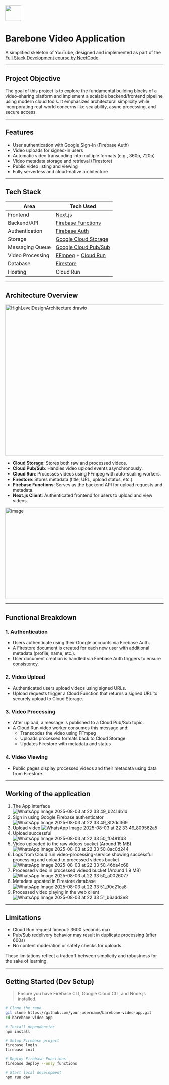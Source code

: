 <img src="https://github.com/user-attachments/assets/753ebea5-5721-4c9e-a920-f7387b9b4e83" width="50">

# Barebone Video Application

A simplified skeleton of YouTube, designed and implemented as part of the [Full Stack Development course by NeetCode](https://neetcode.io/courses/full-stack-dev/0).

---

## Project Objective

The goal of this project is to explore the fundamental building blocks of a video-sharing platform and implement a scalable backend/frontend pipeline using modern cloud tools. It emphasizes architectural simplicity while incorporating real-world concerns like scalability, async processing, and secure access.

---

## Features

-  User authentication with Google Sign-In (Firebase Auth)
-  Video uploads for signed-in users
-  Automatic video transcoding into multiple formats (e.g., 360p, 720p)
-  Video metadata storage and retrieval (Firestore)
-  Public video listing and viewing
-  Fully serverless and cloud-native architecture

---

## Tech Stack

| Area                 | Tech Used                                                                 |
|----------------------|---------------------------------------------------------------------------|
| Frontend             | [Next.js](https://nextjs.org/)                                            |
| Backend/API          | [Firebase Functions](https://firebase.google.com/docs/functions)          |
| Authentication       | [Firebase Auth](https://firebase.google.com/docs/auth)                    |
| Storage              | [Google Cloud Storage](https://cloud.google.com/storage)                  |
| Messaging Queue      | [Google Cloud Pub/Sub](https://cloud.google.com/pubsub)                   |
| Video Processing     | [FFmpeg](https://ffmpeg.org/) + [Cloud Run](https://cloud.run/)           |
| Database             | [Firestore](https://firebase.google.com/docs/firestore)                   |
| Hosting              | Cloud Run                                                                 |

---

## Architecture Overview

<img width="741" height="481" alt="HighLevelDesignArchitecture drawio" src="https://github.com/user-attachments/assets/b391be50-5df0-46d5-8e36-443fd8b88453" />

- **Cloud Storage**: Stores both raw and processed videos.
- **Cloud Pub/Sub**: Handles video upload events asynchronously.
- **Cloud Run**: Processes videos using FFmpeg with auto-scaling workers.
- **Firestore**: Stores metadata (title, URL, upload status, etc.).
- **Firebase Functions**: Serves as the backend API for upload requests and metadata.
- **Next.js Client**: Authenticated frontend for users to upload and view videos.

<img width="1071" height="291" alt="image" src="https://github.com/user-attachments/assets/7dd917d4-099e-4a04-bb8d-cd82b057235a" />

---

## Functional Breakdown

### 1. **Authentication**
- Users authenticate using their Google accounts via Firebase Auth.
- A Firestore document is created for each new user with additional metadata (profile, name, etc.).
- User document creation is handled via Firebase Auth triggers to ensure consistency.

### 2. **Video Upload**
- Authenticated users upload videos using signed URLs.
- Upload requests trigger a Cloud Function that returns a signed URL to securely upload to Cloud Storage.

### 3. **Video Processing**
- After upload, a message is published to a Cloud Pub/Sub topic.
- A Cloud Run video worker consumes this message and:
  - Transcodes the video using FFmpeg
  - Uploads processed formats back to Cloud Storage
  - Updates Firestore with metadata and status

### 4. **Video Viewing**
- Public pages display processed videos and their metadata using data from Firestore.

---

## Working of the application

1. The App interface ![WhatsApp Image 2025-08-03 at 22 33 49_b2414b1d](https://github.com/user-attachments/assets/7d7b5564-fae8-41e3-9cfa-1a33d970a0b4)
2. Sign in using Google Firebase authenticator ![WhatsApp Image 2025-08-03 at 22 33 49_8f2dc369](https://github.com/user-attachments/assets/24bf342e-7c83-4b5d-b8a0-43c40c016b03)
3. Upload video ![WhatsApp Image 2025-08-03 at 22 33 49_809562a5](https://github.com/user-attachments/assets/70f7dc20-3506-4b6c-9e8d-04ae378e26a1)
4. Upload successful ![WhatsApp Image 2025-08-03 at 22 33 50_f0481f43](https://github.com/user-attachments/assets/c0f17cab-c5a9-4a5f-921b-43630feba402)
5. Video uploaded to the raw videos bucket (Around 15 MB) ![WhatsApp Image 2025-08-03 at 22 33 50_8ac0d244](https://github.com/user-attachments/assets/f69f50a3-b343-40ad-a6f5-7a285af5e6e5)
6. Logs from Cloud run video-processing-service showing successful processing and upload to processed videos bucket ![WhatsApp Image 2025-08-03 at 22 33 50_46ba4c68](https://github.com/user-attachments/assets/407b431f-9c1c-496a-a3e2-2fdb9d0bbda7)
7. Processed video in processed videod bucket (Around 1.9 MB) ![WhatsApp Image 2025-08-03 at 22 33 50_a0026077](https://github.com/user-attachments/assets/f52c75d8-e1d9-412e-9a86-f92158d171a0)
8. Metadata updated in Firestore database ![WhatsApp Image 2025-08-03 at 22 33 51_90e21ca8](https://github.com/user-attachments/assets/22a06a82-0b99-41f8-9dcb-9b0625c71b4d)
9. Processed video playing in the web client ![WhatsApp Image 2025-08-03 at 22 33 51_b6add3e8](https://github.com/user-attachments/assets/d72b234c-4376-4095-a13e-aa211d5f781f)

---

## Limitations

- Cloud Run request timeout: 3600 seconds max
- Pub/Sub redelivery behavior may result in duplicate processing (after 600s)
- No content moderation or safety checks for uploads

These limitations reflect a tradeoff between simplicity and robustness for the sake of learning.

---

## Getting Started (Dev Setup)

> Ensure you have Firebase CLI, Google Cloud CLI, and Node.js installed.

```bash
# Clone the repo
git clone https://github.com/your-username/barebone-video-app.git
cd barebone-video-app

# Install dependencies
npm install

# Setup Firebase project
firebase login
firebase init

# Deploy Firebase Functions
firebase deploy --only functions

# Start local development
npm run dev
